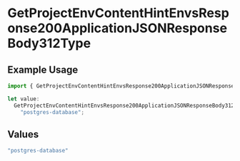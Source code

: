 # GetProjectEnvContentHintEnvsResponse200ApplicationJSONResponseBody312Type

## Example Usage

```typescript
import { GetProjectEnvContentHintEnvsResponse200ApplicationJSONResponseBody312Type } from "@simplesagar/vercel/models/getprojectenvop.js";

let value:
  GetProjectEnvContentHintEnvsResponse200ApplicationJSONResponseBody312Type =
    "postgres-database";
```

## Values

```typescript
"postgres-database"
```
